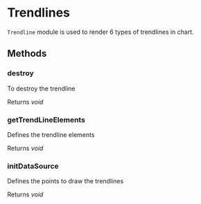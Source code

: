 # Trendlines

`Trendline` module is used to render 6 types of trendlines in chart.

## Methods

### destroy

To destroy the trendline

Returns *void*

### getTrendLineElements

Defines the trendline elements

Returns *void*

### initDataSource

Defines the points to draw the trendlines

Returns *void*
